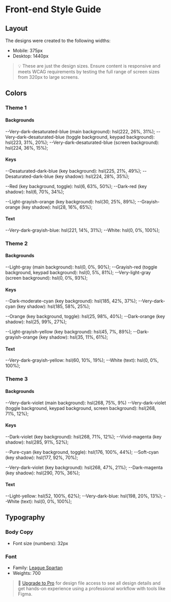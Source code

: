 # Front-end Style Guide

## Layout

The designs were created to the following widths:

- Mobile: 375px
- Desktop: 1440px

> 💡 These are just the design sizes. Ensure content is responsive and meets WCAG requirements by testing the full range of screen sizes from 320px to large screens.

## Colors

### Theme 1

#### Backgrounds

--Very-dark-desaturated-blue (main background): hsl(222, 26%, 31%);
--Very-dark-desaturated-blue (toggle background, keypad background): hsl(223, 31%, 20%);
--Very-dark-desaturated-blue (screen background): hsl(224, 36%, 15%);

#### Keys

--Desaturated-dark-blue (key background): hsl(225, 21%, 49%);
--Desaturated-dark-blue (key shadow): hsl(224, 28%, 35%);

--Red (key background, toggle): hsl(6, 63%, 50%);
--Dark-red (key shadow): hsl(6, 70%, 34%);

--Light-grayish-orange (key background): hsl(30, 25%, 89%);
--Grayish-orange (key shadow): hsl(28, 16%, 65%);

#### Text

--Very-dark-grayish-blue: hsl(221, 14%, 31%);
--White: hsl(0, 0%, 100%);

### Theme 2

#### Backgrounds

--Light-gray (main background): hsl(0, 0%, 90%);
--Grayish-red (toggle background, keypad background): hsl(0, 5%, 81%);
--Very-light-gray (screen background): hsl(0, 0%, 93%);

#### Keys

--Dark-moderate-cyan (key background): hsl(185, 42%, 37%);
--Very-dark-cyan (key shadow): hsl(185, 58%, 25%);

--Orange (key background, toggle): hsl(25, 98%, 40%);
--Dark-orange (key shadow): hsl(25, 99%, 27%);

--Light-grayish-yellow (key background): hsl(45, 7%, 89%);
--Dark-grayish-orange (key shadow): hsl(35, 11%, 61%);

#### Text

--Very-dark-grayish-yellow: hsl(60, 10%, 19%);
--White (text): hsl(0, 0%, 100%);

### Theme 3

#### Backgrounds

--Very-dark-violet (main background): hsl(268, 75%, 9%)
--Very-dark-violet (toggle background, keypad background, screen background): hsl(268, 71%, 12%);

#### Keys

--Dark-violet (key background): hsl(268, 71%, 12%);
--Vivid-magenta (key shadow): hsl(285, 91%, 52%);

--Pure-cyan (key background, toggle): hsl(176, 100%, 44%);
--Soft-cyan (key shadow): hsl(177, 92%, 70%);

--Very-dark-violet (key background): hsl(268, 47%, 21%);
--Dark-magenta (key shadow): hsl(290, 70%, 36%);

#### Text

--Light-yellow: hsl(52, 100%, 62%);
--Very-dark-blue: hsl(198, 20%, 13%);
--White (text): hsl(0, 0%, 100%);

## Typography

### Body Copy

- Font size (numbers): 32px

### Font

- Family: [League Spartan](https://fonts.google.com/specimen/League+Spartan)
- Weights: 700

> 💎 [Upgrade to Pro](https://www.frontendmentor.io/pro?ref=style-guide) for design file access to see all design details and get hands-on experience using a professional workflow with tools like Figma.

